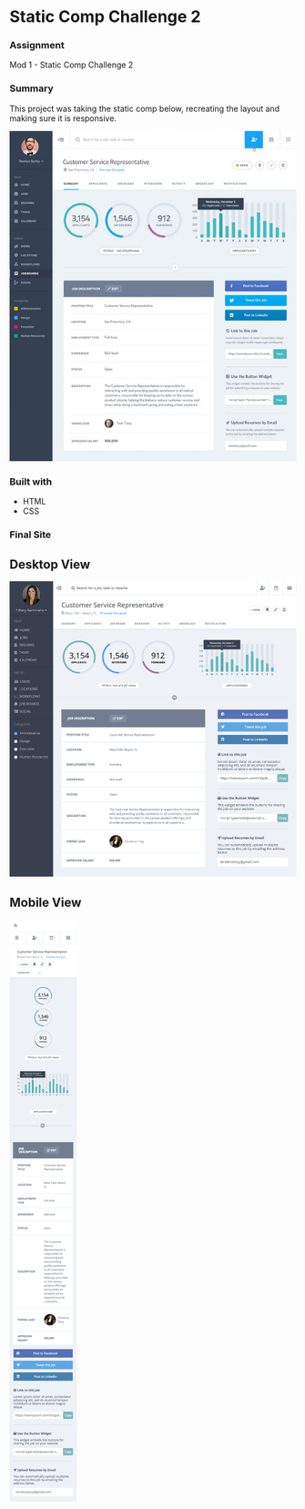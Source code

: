# Static Comp Challenge 2

### Assignment
Mod 1 - Static Comp Challenge 2

### Summary
This project was taking the static comp below, recreating the layout and making sure it is responsive. 

![Static Comp Challenge 2](./images/static-comp-challenge-2-assignment.jpg)
### Built with
* HTML
* CSS

### Final Site

## Desktop View
![Screenshot of final site recreation](./images/final-site-screenshot-static-comp-2.png)

## Mobile View 
![Screenshot of final mobile site recreation](./images/final-site-mobile-screenshot-static-comp-2.png)

